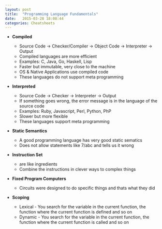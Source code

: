 ```yaml
---
layout: post
title:  "Programming Language Fundamentals"
date:   2015-03-28 18:08:44
categories: Cheatsheets
---
```


* __Compiled__
  * Source Code -> Checker/Compiler -> Object Code -> Interpreter -> Output
  * Compiled languages are more efficient
  * Examples: C, Java, Go, Haskell, Lisp
  * Faster but immutable, very close to the machine
  * OS & Native Applications use compiled code
  * These languages do not support meta programming

* __Interpreted__
  * Source Code -> Checker -> Interpreter -> Output
  * If something goes wrong, the error message is in the language of the source code
  * Examples: Ruby, Javascript, Perl, Python, PhP
  * Slower but more flexible
  * These languages support meta programming

* __Static Semantics__
  * A good programming language has very good static sematics
  * Does not allow statements like 7/abc and tells us it wrong

* __Instruction Set__
  * are like ingredients
  * Combine the instructions in clever ways to complex things

* __Fixed Program Computers__
  * Circuits were designed to do specific things and thats what they did

* __Scoping__
  * Lexical - You search for the variable in the current function, the function where the current function is defined and so on
  * Dynamic - You search for the variable in the current function, the function where the current function is called and so on